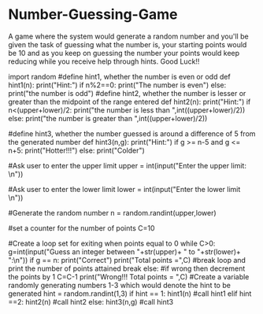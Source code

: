 # Number-Guessing-Game
A game where the system would generate a random number and you'll be given the task of guessing what the number is, 
your starting points would be 10 and as you keep on guessing the number your points would keep reducing while you receive help through hints.
Good Luck!!


import random
#define hint1, whether the number is even or odd
def hint1(n):
    print("Hint:")
    if n%2==0:
        print("The number is even")
    else:
        print("the number is odd")
#define hint2, whether the number is lesser or greater than the midpoint of the range entered
def hint2(n):
    print("Hint:")
    if n<(upper+lower)/2:
        print("the number is less than ",int((upper+lower)/2))
    else: 
        print("the number is greater than ",int((upper+lower)/2))

#define hint3, whether the number guessed is around a difference of 5 from the generated number
def hint3(n,g):
    print("Hint:")
    if g >= n-5 and g <= n+5:
        print("Hotter!!!")
    else:
        print("Colder")
        
#Ask user to enter the upper limit
upper = int(input("Enter the upper limit: \n"))

#Ask user to enter the lower limit
lower = int(input("Enter the lower limit  \n"))

#Generate the random number
n = random.randint(upper,lower)

#set a counter for the number of points 
C=10

#Create a loop set for exiting when points equal to 0
while C>0:
    g=int(input("Guess an integer between "+str(upper)+ " to "+str(lower)+ ":\n"))
    if g == n:
        print("Correct")
        print("Total points =",C)
        #break loop and print the number of points attained 
        break
    else: #if wrong then decrement the points by 1
        C=C-1
        print("Wrong!!! Total points = ",C)
    #Create a variable randomly generating numbers 1-3 which would denote the hint to be generated
    hint = random.randint(1,3)
    if hint == 1: 
        hint1(n) #call hint1
    elif hint ==2:
        hint2(n) #call hint2
    else:
        hint3(n,g) #call hint3
